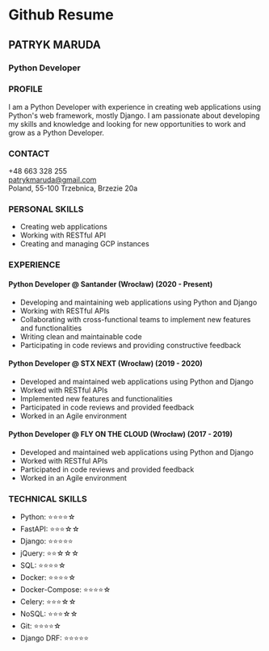 # Github Resume

## PATRYK MARUDA
### Python Developer 

### PROFILE
I am a Python Developer with experience in creating web applications using Python's web framework, mostly Django. I am passionate about developing my skills and knowledge and looking for new opportunities to work and grow as a Python Developer.

### CONTACT 
+48 663 328 255  
patrykmaruda@gmail.com  
Poland, 55-100 Trzebnica, Brzezie 20a

### PERSONAL SKILLS
- Creating web applications
- Working with RESTful API
- Creating and managing GCP instances

### EXPERIENCE

#### Python Developer @ Santander (Wrocław) (2020 - Present)
- Developing and maintaining web applications using Python and Django
- Working with RESTful APIs
- Collaborating with cross-functional teams to implement new features and functionalities
- Writing clean and maintainable code
- Participating in code reviews and providing constructive feedback

#### Python Developer @ STX NEXT (Wrocław) (2019 - 2020)
- Developed and maintained web applications using Python and Django
- Worked with RESTful APIs
- Implemented new features and functionalities
- Participated in code reviews and provided feedback
- Worked in an Agile environment

#### Python Developer @ FLY ON THE CLOUD (Wrocław) (2017 - 2019)
- Developed and maintained web applications using Python and Django
- Worked with RESTful APIs
- Participated in code reviews and provided feedback
- Worked in an Agile environment

### TECHNICAL SKILLS
- Python: ⭐️⭐️⭐️⭐️☆
- FastAPI: ⭐️⭐️⭐️☆☆
- Django: ⭐️⭐️⭐️⭐️⭐️
- jQuery: ⭐️⭐️☆☆☆
- SQL: ⭐️⭐️⭐️⭐️☆ 
- Docker: ⭐️⭐️⭐️⭐️☆
- Docker-Compose: ⭐️⭐️⭐️⭐️☆
- Celery: ⭐️⭐️⭐️☆☆
- NoSQL: ⭐️⭐️⭐️☆☆ 
- Git: ⭐️⭐️⭐️⭐️☆
- Django DRF: ⭐️⭐️⭐️⭐️⭐️
